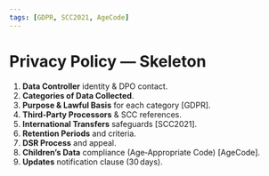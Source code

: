 ```yaml
---
tags: [GDPR, SCC2021, AgeCode]
---
```

# Privacy Policy — Skeleton

1. **Data Controller** identity & DPO contact.
2. **Categories of Data Collected**.
3. **Purpose & Lawful Basis** for each category [GDPR].
4. **Third‑Party Processors** & SCC references.
5. **International Transfers** safeguards [SCC2021].
6. **Retention Periods** and criteria.
7. **DSR Process** and appeal.
8. **Children’s Data** compliance (Age‑Appropriate Code) [AgeCode].
9. **Updates** notification clause (30 days).
